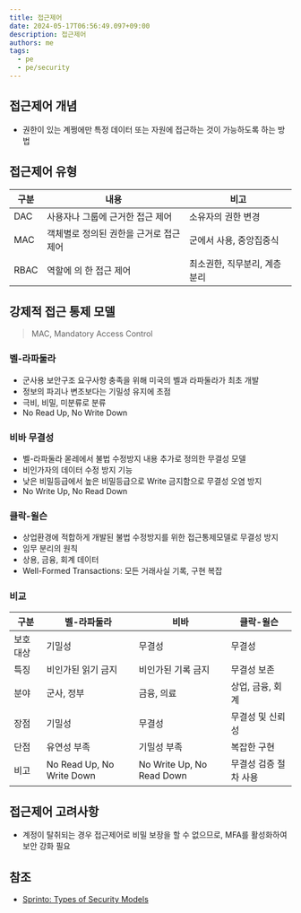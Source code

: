 ```yaml
---
title: 접근제어
date: 2024-05-17T06:56:49.097+09:00
description: 접근제어
authors: me
tags:
  - pe
  - pe/security
---
```


## 접근제어 개념

- 권한이 있는 계쩡에만 특정 데이터 또는 자원에 접근하는 것이 가능하도록 하는 방법

## 접근제어 유형

| 구분 | 내용                                    | 비고                          |
| ---- | --------------------------------------- | ----------------------------- |
| DAC  | 사용자나 그룹에 근거한 접근 제어        | 소유자의 권한 변경            |
| MAC  | 객체별로 정의된 권한을 근거로 접근 제어 | 군에서 사용, 중앙집중식       |
| RBAC | 역할에 의 한 접근 제어                  | 최소권한, 직무분리, 계층 분리 |

## 강제적 접근 통제 모델

> MAC, Mandatory Access Control

### 벨-라파둘라

- 군사용 보안구조 요구사항 충족을 위해 미국의 벨과 라파둘라가 최초 개발
- 정보의 파괴나 변조보다는 기밀성 유지에 초점
- 극비, 비밀, 미분류로 분류
- No Read Up, No Write Down

### 비바 무결성

- 벨-라파둘라 몯레에서 불법 수정방지 내용 추가로 정의한 무결성 모델
- 비인가자의 데이터 수정 방지 기능
- 낮은 비밀등급에서 높은 비밀등급으로 Write 금지함으로 무결성 오염 방지
- No Write Up, No Read Down

### 클락-윌슨

- 상업환경에 적합하게 개발된 불법 수정방지를 위한 접근통제모델로 무결성 방지
- 임무 분리의 원칙
- 상용, 금융, 회계 데이터
- Well-Formed Transactions: 모든 거래사실 기록, 구현 복잡

### 비교

| 구분     | 벨-라파둘라               | 비바                      | 클락-윌슨             |
| -------- | ------------------------- | ------------------------- | --------------------- |
| 보호대상 | 기밀성                    | 무결성                    | 무결성                |
| 특징     | 비인가된 읽기 금지        | 비인가된 기록 금지        | 무결성 보존           |
| 분야     | 군사, 정부                | 금융, 의료                | 상업, 금융, 회계      |
| 장점     | 기밀성                    | 무결성                    | 무결성 및 신뢰성      |
| 단점     | 유연성 부족               | 기밀성 부족               | 복잡한 구현           |
| 비고     | No Read Up, No Write Down | No Write Up, No Read Down | 무결성 검증 절차 사용 |

## 접근제어 고려사항

- 계정이 탈취되는 경우 접근제어로 비밀 보장을 할 수 없으므로, MFA를 활성화하여 보안 강화 필요

## 참조

- [Sprinto: Types of Security Models](https://sprinto.com/blog/types-of-security-models/)
